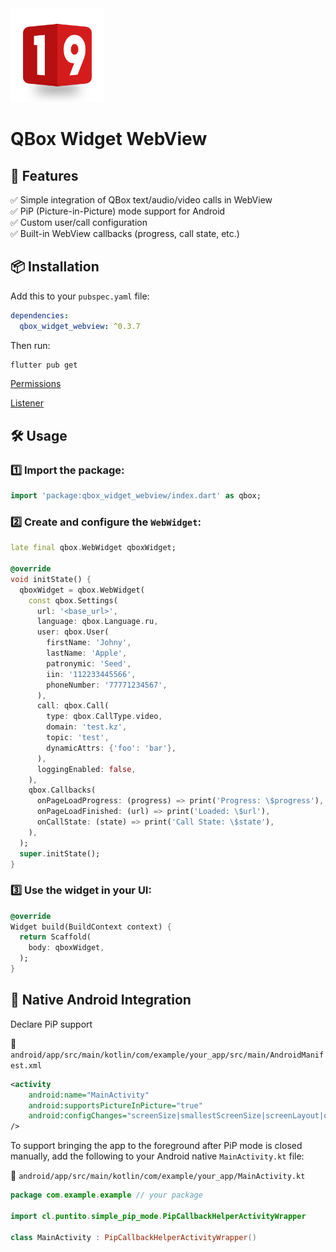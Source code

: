 <!--suppress CheckImageSize -->
<img src="assets/image/logo.png" alt="19" width="150" height="150">

# QBox Widget WebView

## 🚀 Features

✅ Simple integration of QBox text/audio/video calls in WebView  
✅ PiP (Picture-in-Picture) mode support for Android  
✅ Custom user/call configuration  
✅ Built-in WebView callbacks (progress, call state, etc.)

## 📦 Installation

Add this to your `pubspec.yaml` file:

```yaml
dependencies:
  qbox_widget_webview: ^0.3.7
```

Then run:

```sh
flutter pub get
```

[Permissions](assets/docs/permissions.md)

[Listener](assets/docs/listener.md)

## 🛠 Usage

### 1️⃣ Import the package:

```dart
import 'package:qbox_widget_webview/index.dart' as qbox;
```

### 2️⃣ Create and configure the `WebWidget`:

```dart
late final qbox.WebWidget qboxWidget;

@override
void initState() {
  qboxWidget = qbox.WebWidget(
    const qbox.Settings(
      url: '<base_url>',
      language: qbox.Language.ru,
      user: qbox.User(
        firstName: 'Johny',
        lastName: 'Apple',
        patronymic: 'Seed',
        iin: '112233445566',
        phoneNumber: '77771234567',
      ),
      call: qbox.Call(
        type: qbox.CallType.video,
        domain: 'test.kz',
        topic: 'test',
        dynamicAttrs: {'foo': 'bar'},
      ),
      loggingEnabled: false,
    ),
    qbox.Callbacks(
      onPageLoadProgress: (progress) => print('Progress: \$progress'),
      onPageLoadFinished: (url) => print('Loaded: \$url'),
      onCallState: (state) => print('Call State: \$state'),
    ),
  );
  super.initState();
}
```

### 3️⃣ Use the widget in your UI:

```dart
@override
Widget build(BuildContext context) {
  return Scaffold(
    body: qboxWidget,
  );
}
```

## 🧩 Native Android Integration

Declare PiP support

📁 `android/app/src/main/kotlin/com/example/your_app/src/main/AndroidManifest.xml`

```xml
<activity 
    android:name="MainActivity" 
    android:supportsPictureInPicture="true"
    android:configChanges="screenSize|smallestScreenSize|screenLayout|orientation"
/>
```

To support bringing the app to the foreground after PiP mode is closed manually, add the following
to your Android native `MainActivity.kt` file:

📁 `android/app/src/main/kotlin/com/example/your_app/MainActivity.kt`

```kotlin
package com.example.example // your package

import cl.puntito.simple_pip_mode.PipCallbackHelperActivityWrapper

class MainActivity : PipCallbackHelperActivityWrapper()
```
